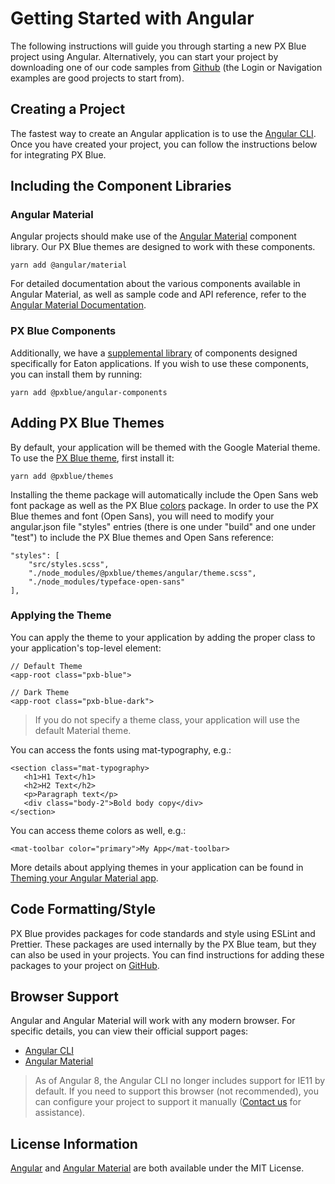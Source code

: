 # Getting Started with Angular

The following instructions will guide you through starting a new PX Blue project using Angular. Alternatively, you can start your project by downloading one of our code samples from [Github](https://github.com/pxblue) (the Login or Navigation examples are good projects to start from).

## Creating a Project
The fastest way to create an Angular application is to use the [Angular CLI](http://cli.angular.io/). Once you have created your project, you can follow the instructions below for integrating PX Blue. 

## Including the Component Libraries
### Angular Material
Angular projects should make use of the [Angular Material](https://material.angular.io/) component library. Our PX Blue themes are designed to work with these components. 

```
yarn add @angular/material
```

For detailed documentation about the various components available in Angular Material, as well as sample code and API reference, refer to the [Angular Material Documentation](https://material.angular.io/components/).

### PX Blue Components
Additionally, we have a [supplemental library](https://github.com/pxblue/component-library/tree/dev/angular) of components designed specifically for Eaton applications. If you wish to use these components, you can install them by running:
```
yarn add @pxblue/angular-components
```


## Adding PX Blue Themes
By default, your application will be themed with the Google Material theme. To use the [PX Blue theme](https://www.npmjs.com/package/@pxblue/themes), first install it:
```
yarn add @pxblue/themes
```
Installing the theme package will automatically include the Open Sans web font package as well as the PX Blue [colors](https://www.npmjs.com/package/@pxblue/colors) package. In order to use the PX Blue themes and font (Open Sans), you will need to modify your angular.json file "styles" entries (there is one under "build" and one under "test") to include the PX Blue themes and Open Sans reference:
```
"styles": [
    "src/styles.scss",
    "./node_modules/@pxblue/themes/angular/theme.scss",
    "./node_modules/typeface-open-sans"
],
```
### Applying the Theme
You can apply the theme to your application by adding the proper class to your application's top-level element:
```
// Default Theme
<app-root class="pxb-blue">

// Dark Theme
<app-root class="pxb-blue-dark">
```
> If you do not specify a theme class, your application will use the default Material theme.

You can access the fonts using mat-typography, e.g.:
```
<section class="mat-typography>
   <h1>H1 Text</h1>
   <h2>H2 Text</h2>
   <p>Paragraph text</p>
   <div class="body-2">Bold body copy</div>
</section>
```

You can access theme colors as well, e.g.:

```
<mat-toolbar color="primary">My App</mat-toolbar>
```

More details about applying themes in your application can be found in [Theming your Angular Material app](https://material.angular.io/guide/theming).

## Code Formatting/Style
PX Blue provides packages for code standards and style using ESLint and Prettier. These packages are used internally by the PX Blue team, but they can also be used in your projects. You can find instructions for adding these packages to your project on [GitHub](https://github.com/pxblue/code-standards).


## Browser Support
Angular and Angular Material will work with any modern browser. For specific details, you can view their official support pages:

- [Angular CLI](https://angular.io/guide/browser-support)
- [Angular Material](https://github.com/angular/material2#browser-and-screen-reader-support)

> As of Angular 8, the Angular CLI no longer includes support for IE11 by default. If you need to support this browser (not recommended), you can configure your project to support it manually ([Contact us](/community/contactus) for assistance).

## License Information
[Angular](https://github.com/angular/angular/blob/master/LICENSE) and [Angular Material](https://github.com/angular/material2/blob/master/LICENSE) are both available under the MIT License.
